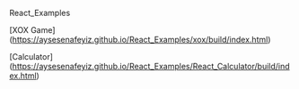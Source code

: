 React_Examples

[XOX Game] (https://aysesenafeyiz.github.io/React_Examples/xox/build/index.html)

[Calculator] (https://aysesenafeyiz.github.io/React_Examples/React_Calculator/build/index.html)

